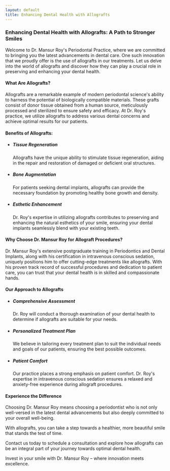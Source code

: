 ```yaml
---
layout: default
title: Enhancing Dental Health with Allografts
---
```


<h3>Enhancing Dental Health with Allografts: A Path to Stronger Smiles</h3>

<p>Welcome to Dr. Mansur Roy's Periodontal Practice, where we are committed to bringing you the latest advancements in dental care. One such innovation that we proudly offer is the use of allografts in our treatments. Let us delve into the world of allografts and discover how they can play a crucial role in preserving and enhancing your dental health.</p>

    
<h4>What Are Allografts?</h4>
<p>Allografts are a remarkable example of modern periodontal science's ability to harness the potential of biologically compatible materials. These grafts consist of donor tissue obtained from a human source, meticulously processed and sterilized to ensure safety and efficacy. At Dr. Roy's practice, we utilize allografts to address various dental concerns and achieve optimal results for our patients.</p>

<h4>Benefits of Allografts:</h4>
<ul>
<li>
<h5>Tissue Regeneration</h5>
<p>Allografts have the unique ability to stimulate tissue regeneration, aiding in the repair and restoration of damaged or deficient oral structures.</p>
</li>
<li>
<h5>Bone Augmentation</h5>
<p>For patients seeking dental implants, allografts can provide the necessary foundation by promoting healthy bone growth and density.</p>
</li>
<li>
<h5>Esthetic Enhancement</h5>
<p>Dr. Roy's expertise in utilizing allografts contributes to preserving and enhancing the natural esthetics of your smile, ensuring your dental implants seamlessly blend with your existing teeth.</p>
</li>
</ul>

<h4>Why Choose Dr. Mansur Roy for Allograft Procedures?</h4>
<p>Dr. Mansur Roy's extensive postgraduate training in Periodontics and Dental Implants, along with his certification in intravenous conscious sedation, uniquely positions him to offer cutting-edge treatments like allografts. With his proven track record of successful procedures and dedication to patient care, you can trust that your dental health is in skilled and compassionate hands.</p>

<h4>Our Approach to Allografts</h4>
<ul>
<li>
<h5>Comprehensive Assessment</h5>
<p>Dr. Roy will conduct a thorough examination of your dental health to determine if allografts are suitable for your needs.</p>
</li>
<li>
<h5>Personalized Treatment Plan</h5>
<p>We believe in tailoring every treatment plan to suit the individual needs and goals of our patients, ensuring the best possible outcomes.</p>
</li>
<li>
<h5>Patient Comfort</h5>
<p>Our practice places a strong emphasis on patient comfort. Dr. Roy's expertise in intravenous conscious sedation ensures a relaxed and anxiety-free experience during allograft procedures.</p>
</li>
</ul>

<h4>Experience the Difference</h4>
<p>Choosing Dr. Mansur Roy means choosing a periodontist who is not only well-versed in the latest dental advancements but also deeply committed to your overall well-being.</p>
<p>With allografts, you can take a step towards a healthier, more beautiful smile that stands the test of time.</p>

<p>Contact us today to schedule a consultation and explore how allografts can be an integral part of your journey towards optimal dental health.</p>

<p>Invest in your smile with Dr. Mansur Roy – where innovation meets excellence.</p>

